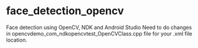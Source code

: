 # face_detection_opencv
 Face detection using OpenCV, NDK and Android Studio
Need to do changes in opencvdemo_com_ndkopencvtest_OpenCVClass.cpp file for your .xml file location.
